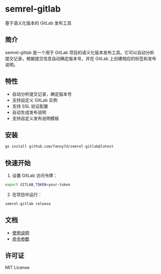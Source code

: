 # semrel-gitlab

基于语义化版本的 GitLab 发布工具

## 简介

semrel-gitlab 是一个用于 GitLab 项目的语义化版本发布工具。它可以自动分析提交记录，根据提交信息自动确定版本号，并在 GitLab 上创建相应的标签和发布说明。

## 特性

- 自动分析提交记录，确定版本号
- 支持自定义 GitLab 实例
- 支持 SSL 验证配置
- 自动生成发布说明
- 支持自定义发布说明模板

## 安装

```bash
go install github.com/fanny7d/semrel-gitlab@latest
```

## 快速开始

1. 设置 GitLab 访问令牌：

```bash
export GITLAB_TOKEN=your-token
```

2. 在项目中运行：

```bash
semrel-gitlab release
```

## 文档

- [使用说明](docs/usage.md)
- [命令参数](docs/commands.md)

## 许可证

MIT License